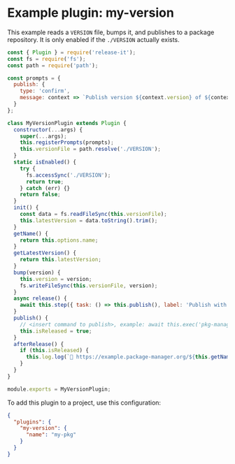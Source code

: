 # Example plugin: my-version

This example reads a `VERSION` file, bumps it, and publishes to a package repository. It is only enabled if the
`./VERSION` actually exists.

```javascript
const { Plugin } = require('release-it');
const fs = require('fs');
const path = require('path');

const prompts = {
  publish: {
    type: 'confirm',
    message: context => `Publish version ${context.version} of ${context['my-version'].name}?`
  }
};

class MyVersionPlugin extends Plugin {
  constructor(...args) {
    super(...args);
    this.registerPrompts(prompts);
    this.versionFile = path.resolve('./VERSION');
  }
  static isEnabled() {
    try {
      fs.accessSync('./VERSION');
      return true;
    } catch (err) {}
    return false;
  }
  init() {
    const data = fs.readFileSync(this.versionFile);
    this.latestVersion = data.toString().trim();
  }
  getName() {
    return this.options.name;
  }
  getLatestVersion() {
    return this.latestVersion;
  }
  bump(version) {
    this.version = version;
    fs.writeFileSync(this.versionFile, version);
  }
  async release() {
    await this.step({ task: () => this.publish(), label: 'Publish with pkg-manager', prompt: 'publish' });
  }
  publish() {
    // <insert command to publish>, example: await this.exec('pkg-manager publish');
    this.isReleased = true;
  }
  afterRelease() {
    if (this.isReleased) {
      this.log.log(`🔗 https://example.package-manager.org/${this.getName()}/${this.version}`);
    }
  }
}

module.exports = MyVersionPlugin;
```

To add this plugin to a project, use this configuration:

```json
{
  "plugins": {
    "my-version": {
      "name": "my-pkg"
    }
  }
}
```
